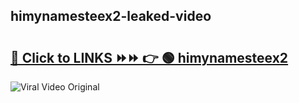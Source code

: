 
 ## himynamesteex2-leaked-video 

# <h2><a href="https://clipsfans.com/himynamesteex2&ref=git">🔗 Click to LINKS ⏩⏩ 👉 🟢 himynamesteex2 </a></h2>

<a href="https://clipsfans.com/himynamesteex2&ref=git" rel="nofollow" data-target="animated-image.originalLink"><img src="https://i.ibb.co.com/xMMVF88/686577567.gif" alt="Viral Video Original" style="max-width: 100%; display: inline-block;" data-target="animated-image.originalImage"></a>
